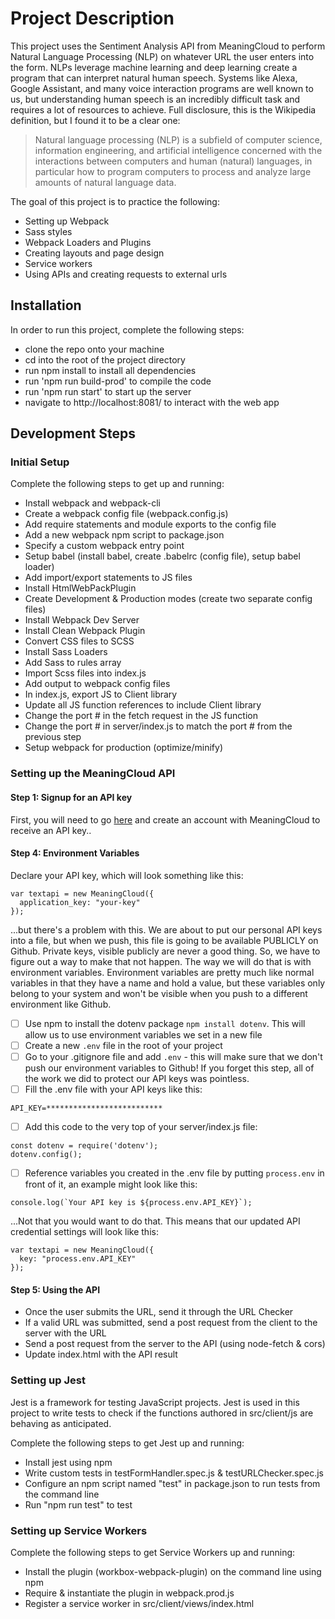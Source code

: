 # Project Description

This project uses the Sentiment Analysis API from MeaningCloud to perform Natural Language Processing (NLP) on whatever
URL the user enters into the form. NLPs leverage machine learning and deep learning create a program that can interpret natural human speech. Systems like Alexa, Google Assistant, and many voice interaction programs are well known to us, but understanding human speech is an incredibly difficult task and requires a lot of resources to achieve. Full disclosure, this is the Wikipedia definition, but I found it to be a clear one:

> Natural language processing (NLP) is a subfield of computer science, information engineering, and artificial intelligence
concerned with the interactions between computers and human (natural) languages, in particular how to program computers to
process and analyze large amounts of natural language data.

The goal of this project is to practice the following:
- Setting up Webpack
- Sass styles
- Webpack Loaders and Plugins
- Creating layouts and page design
- Service workers
- Using APIs and creating requests to external urls

## Installation

In order to run this project, complete the following steps:

- clone the repo onto your machine
- cd into the root of the project directory
- run npm install to install all dependencies
- run 'npm run build-prod' to compile the code
- run 'npm run start' to start up the server
- navigate to http://localhost:8081/ to interact with the web app

## Development Steps

### Initial Setup
Complete the following steps to get up and running:
- Install webpack and webpack-cli
- Create a webpack config file (webpack.config.js)
- Add require statements and module exports to the config file
- Add a new webpack npm script to package.json
- Specify a custom webpack entry point
- Setup babel (install babel, create .babelrc (config file), setup babel loader)
- Add import/export statements to JS files
- Install HtmlWebPackPlugin
- Create Development & Production modes (create two separate config files)
- Install Webpack Dev Server
- Install Clean Webpack Plugin  
- Convert CSS files to SCSS
- Install Sass Loaders
- Add Sass to rules array
- Import Scss files into index.js
- Add output to webpack config files
- In index.js, export JS to Client library
- Update all JS function references to include Client library
- Change the port # in the fetch request in the JS function
- Change the port # in server/index.js to match the port # from the previous step
- Setup webpack for production (optimize/minify)

### Setting up the MeaningCloud API

#### Step 1: Signup for an API key
First, you will need to go [here](https://www.meaningcloud.com/developer/sentiment-analysis) and create an account with MeaningCloud to receive an API key..

#### Step 4: Environment Variables
Declare your API key, which will look something like this:
```
var textapi = new MeaningCloud({
  application_key: "your-key"
});

```

...but there's a problem with this. We are about to put our personal API keys into a file, but when we push, this file is going to be available PUBLICLY on Github. Private keys, visible publicly are never a good thing. So, we have to figure out a way to make that not happen. The way we will do that is with environment variables. Environment variables are pretty much like normal variables in that they have a name and hold a value, but these variables only belong to your system and won't be visible when you push to a different environment like Github.

- [ ] Use npm to install the dotenv package ```npm install dotenv```. This will allow us to use environment variables we set in a new file
- [ ] Create a new ```.env``` file in the root of your project
- [ ] Go to your .gitignore file and add ```.env``` - this will make sure that we don't push our environment variables to Github! If you forget this step, all of the work we did to protect our API keys was pointless.
- [ ] Fill the .env file with your API keys like this:
```
API_KEY=**************************
```
- [ ] Add this code to the very top of your server/index.js file:
```
const dotenv = require('dotenv');
dotenv.config();
```
- [ ] Reference variables you created in the .env file by putting ```process.env``` in front of it, an example might look like this:
```
console.log(`Your API key is ${process.env.API_KEY}`);
```
...Not that you would want to do that. This means that our updated API credential settings will look like this:
```
var textapi = new MeaningCloud({
  key: "process.env.API_KEY"
});
```

#### Step 5: Using the API

- Once the user submits the URL, send it through the URL Checker
- If a valid URL was submitted, send a post request from the client to the server with the URL
- Send a post request from the server to the API (using node-fetch & cors)
- Update index.html with the API result

### Setting up Jest
Jest is a framework for testing JavaScript projects. Jest is used in this project to write tests to check if the functions authored in src/client/js are behaving as anticipated.

Complete the following steps to get Jest up and running:
- Install jest using npm
- Write custom tests in testFormHandler.spec.js & testURLChecker.spec.js
- Configure an npm script named "test" in package.json to run tests from the command line
- Run "npm run test" to test

### Setting up Service Workers
Complete the following steps to get Service Workers up and running:
- Install the plugin (workbox-webpack-plugin) on the command line using npm
- Require & instantiate the plugin in webpack.prod.js
- Register a service worker in src/client/views/index.html
